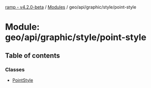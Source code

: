 [ramp - v4.2.0-beta](../README.md) / [Modules](../modules.md) / geo/api/graphic/style/point-style

# Module: geo/api/graphic/style/point-style

## Table of contents

### Classes

- [PointStyle](../classes/geo_api_graphic_style_point_style.PointStyle.md)
